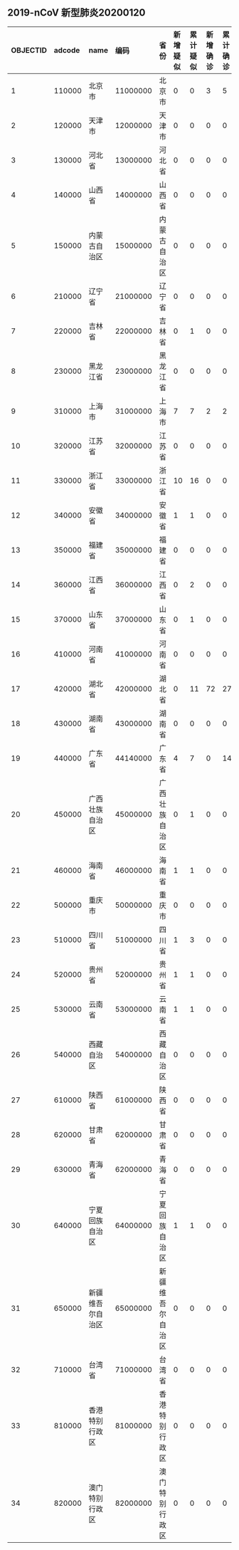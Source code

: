 ## 2019-nCoV 新型肺炎20200120
|OBJECTID|adcode|name|编码|省份|新增疑似|累计疑似|新增确诊|累计确诊|新增死亡|累计死亡|type1|type2|Shape_Length|Shape_Area||:---|:---|:---|:---|:---|:---|:---|:---|:---|:---|:---|:---|:---|:---|:---||1|110000|北京市|11000000|北京市|0|0|3|5|0|0|1|5|7.791988055957414|1.7391013439945038||2|120000|天津市|12000000|天津市|0|0|0|0|0|0|0|-1|6.56761331170688|1.2798090601840222||3|130000|河北省|13000000|河北省|0|0|0|0|0|0|0|-1|43.05924937022302|19.75568856485794||4|140000|山西省|14000000|山西省|0|0|0|0|0|0|0|-1|22.739040243042034|15.989232281120122||5|150000|内蒙古自治区|15000000|内蒙古自治区|0|0|0|0|0|0|0|-1|129.04214063312202|128.8856826351968||6|210000|辽宁省|21000000|辽宁省|0|0|0|0|0|0|0|-1|28.924995398408235|15.880823107873054||7|220000|吉林省|22000000|吉林省|0|1|0|0|0|0|2|0|36.19528641305088|21.31945845723598||8|230000|黑龙江省|23000000|黑龙江省|0|0|0|0|0|0|0|-1|63.587145575516494|54.6714001263124||9|310000|上海市|31000000|上海市|7|7|2|2|0|0|1|2|6.50718040506812|0.7291148367789883||10|320000|江苏省|32000000|江苏省|0|0|0|0|0|0|0|-1|23.1597384105639|10.006161827735294||11|330000|浙江省|33000000|浙江省|10|16|0|0|0|0|2|0|21.650717661964322|9.855202993482473||12|340000|安徽省|34000000|安徽省|1|1|0|0|0|0|2|0|26.298905816178067|13.350318977264505||13|350000|福建省|35000000|福建省|0|0|0|0|0|0|0|-1|24.98990269504824|11.221573071393916||14|360000|江西省|36000000|江西省|0|2|0|0|0|0|2|0|24.428570394270007|15.271025546749568||15|370000|山东省|37000000|山东省|0|1|0|0|0|0|2|0|28.185542681962506|15.803268558395285||16|410000|河南省|41000000|河南省|0|0|0|0|0|0|0|-1|27.37052248229922|16.131381088163995||17|420000|湖北省|42000000|湖北省|0|11|72|270|2|6|1|270|31.28070211636066|17.58445001878153||18|430000|湖南省|43000000|湖南省|0|0|0|0|0|0|0|-1|31.661880230200726|19.36849652528964||19|440000|广东省|44140000|广东省|4|7|0|14|0|0|1|14|34.38159706854542|15.985167543602977||20|450000|广西壮族自治区|45000000|广西壮族自治区|0|1|0|0|0|0|2|0|31.035656040794393|21.04853302763118||21|460000|海南省|46000000|海南省|1|1|0|0|0|0|2|0|14.93261544529402|3.3859270432704545||22|500000|重庆市|50000000|重庆市|0|0|0|0|0|0|0|-1|23.74482738849844|7.709646471318434||23|510000|四川省|51000000|四川省|1|3|0|0|0|0|2|0|53.68580421259556|45.76975667724359||24|520000|贵州省|52000000|贵州省|1|1|0|0|0|0|2|0|29.749737997890787|16.001778809586497||25|530000|云南省|53000000|云南省|1|1|0|0|0|0|2|0|51.4550868367449|34.27715852268181||26|540000|西藏自治区|54000000|西藏自治区|0|0|0|0|0|0|0|-1|70.65248729867406|114.22635582941024||27|610000|陕西省|61000000|陕西省|0|0|0|0|0|0|0|-1|35.42429538779733|20.385755736771078||28|620000|甘肃省|62000000|甘肃省|0|0|0|0|0|0|0|-1|74.55372891928658|43.65255526142007||29|630000|青海省|62000000|青海省|0|0|0|0|0|0|0|-1|56.96203279850042|69.39847930769355||30|640000|宁夏回族自治区|64000000|宁夏回族自治区|1|1|0|0|0|0|2|0|16.537998028984457|5.288977125681047||31|650000|新疆维吾尔自治区|65000000|新疆维吾尔自治区|0|0|0|0|0|0|0|-1|80.72368260632543|175.10146009842805||32|710000|台湾省|71000000|台湾省|0|0|0|0|0|0|0|-1|9.350549086097068|3.381774533788389||33|810000|香港特别行政区|81000000|香港特别行政区|0|0|0|0|0|0|0|-1|1.9714110570471242|0.10906663857198397||34|820000|澳门特别行政区|82000000|澳门特别行政区|0|0|0|0|0|0|0|-1|0.25348568866250076|0.0025663046660034097|